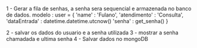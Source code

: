 1 - Gerar a fila de senhas, a senha sera sequencial e armazenada no banco de dados.
modelo :
user = {
    'name' : 'Fulano',
    'atendimento' : 'Consulta',
    'dataEntrada' : datetime.datetime.utcnow()
    'senha' : get_senha()
}

2 - salvar os dados do usuario e a senha utilizada
3 - mostrar a senha chamadada e ultima senha
4 - Salvar dados no mongoDB

